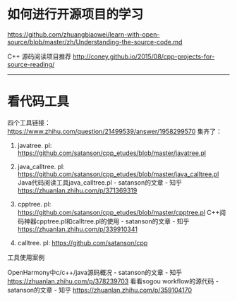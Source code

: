 
# 如何进行开源项目的学习



https://github.com/zhuangbiaowei/learn-with-open-source/blob/master/zh/Understanding-the-source-code.md




C++ 源码阅读项目推荐 http://coney.github.io/2015/08/cpp-projects-for-source-reading/



-----------------------
# 看代码工具


四个工具链接：https://www.zhihu.com/question/21499539/answer/1958299570
集齐了：


1. javatree. pl: https://github.com/satanson/cpp_etudes/blob/master/javatree.pl

2. java_calltree. pl: https://github.com/satanson/cpp_etudes/blob/master/java_calltree.pl
Java代码阅读工具java_calltree.pl - satanson的文章 - 知乎
https://zhuanlan.zhihu.com/p/371369319

3. cpptree. pl: https://github.com/satanson/cpp_etudes/blob/master/cpptree.pl
C++阅码神器cpptree.pl和calltree.pl的使用 - satanson的文章 - 知乎
https://zhuanlan.zhihu.com/p/339910341

4. calltree. pl: https://github.com/satanson/cpp


工具使用案例

OpenHarmony中c/c++/java源码概况 - satanson的文章 - 知乎
https://zhuanlan.zhihu.com/p/378239703
看看sogou workflow的源代码 - satanson的文章 - 知乎
https://zhuanlan.zhihu.com/p/359104170




















